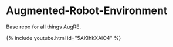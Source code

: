 # Augmented-Robot-Environment
Base repo for all things AugRE.


{% include youtube.html id="5AKIhkXAiO4" %}

